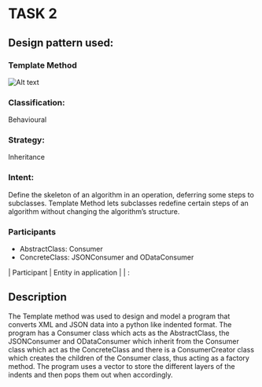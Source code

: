 # TASK 2

## Design pattern used:
### Template Method

![Alt text](https://cdn.discordapp.com/attachments/1092393954856669235/1140722861124878336/Task_2.jpg)

### Classification:
Behavioural
### Strategy:
Inheritance
### Intent:
Define the skeleton of an algorithm in an operation, deferring some steps to subclasses. 
Template Method lets subclasses redefine certain steps of an algorithm
without changing the algorithm’s structure.

### Participants
* AbstractClass: Consumer
* ConcreteClass: JSONConsumer and ODataConsumer

| Participant | Entity in application |
| :

## Description
The Template method was used to design and model a program that converts XML and JSON data into a python like indented format.
The program has a Consumer class which acts as the AbstractClass, the JSONConsumer and ODataConsumer which inherit from the Consumer class
which act as the ConcreteClass and there is a ConsumerCreator class which creates the children of the Consumer class, thus acting as a 
factory method. The program uses a vector to store the different layers of the indents and then pops them out when accordingly.
